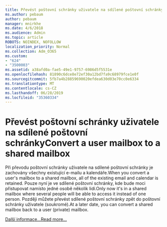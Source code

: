 ```yaml
---
title: Převést poštovní schránky uživatele na sdílené poštovní schránky
ms.author: pebaum
author: pebaum
manager: mnirkhe
ms.date: 4/6/2018
ms.audience: Admin
ms.topic: article
ROBOTS: NOINDEX, NOFOLLOW
localization_priority: Normal
ms.collection: Adm_O365
ms.custom:
- "624"
- "3500003"
ms.assetid: a38afd0a-fae5-49e1-9757-6986d5f5531e
ms.openlocfilehash: 81890c6dce8e72ef30a12bd7fa9c68979fce1e0f
ms.sourcegitcommit: 5fb7a4b28859690020efdea630d03e70cc0e6334
ms.translationtype: MT
ms.contentlocale: cs-CZ
ms.lasthandoff: 06/28/2019
ms.locfileid: "35360334"
---
```

# <a name="convert-a-user-mailbox-to-a-shared-mailbox"></a><span data-ttu-id="7b897-102">Převést poštovní schránky uživatele na sdílené poštovní schránky</span><span class="sxs-lookup"><span data-stu-id="7b897-102">Convert a user mailbox to a shared mailbox</span></span>

<span data-ttu-id="7b897-103">Při převodu poštovní schránky uživatele na sdílené poštovní schránky je zachovány všechny existující e-mailu a kalendáře.</span><span class="sxs-lookup"><span data-stu-id="7b897-103">When you convert a user's mailbox to a shared mailbox, all of the existing email and calendar is retained.</span></span> <span data-ttu-id="7b897-104">Pouze nyní je ve sdílené poštovní schránky, kde bude moci přistupovat namísto jedné osobě několik lidí.</span><span class="sxs-lookup"><span data-stu-id="7b897-104">Only now it's in a shared mailbox where several people will be able to access it instead of one person.</span></span> <span data-ttu-id="7b897-105">Později můžete převést sdílené poštovní schránky zpět do poštovní schránky uživatele (soukromé).</span><span class="sxs-lookup"><span data-stu-id="7b897-105">At a later date, you can convert a shared mailbox back to a user (private) mailbox.</span></span>
  
[<span data-ttu-id="7b897-106">Další informace...</span><span class="sxs-lookup"><span data-stu-id="7b897-106">Read more...</span></span>](https://support.office.com/article/2e122487-e1f5-4f26-ba41-5689249d93ba)
  